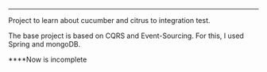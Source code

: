 ***
Project to learn about cucumber and citrus to integration test.

The base project is based on CQRS and Event-Sourcing. For this, I used Spring and mongoDB.

****Now is incomplete
